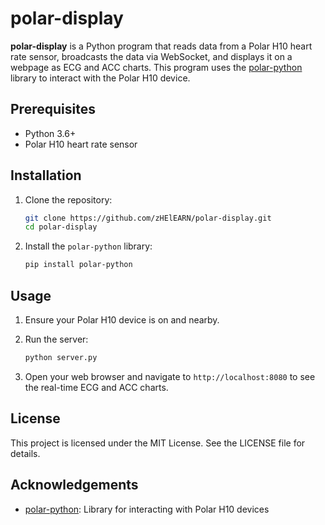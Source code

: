 # polar-display

**polar-display** is a Python program that reads data from a Polar H10 heart rate sensor, broadcasts the data via WebSocket, and displays it on a webpage as ECG and ACC charts. This program uses the [polar-python](https://github.com/zHElEARN/polar-python) library to interact with the Polar H10 device.

## Prerequisites

-   Python 3.6+
-   Polar H10 heart rate sensor

## Installation

1. Clone the repository:

    ```bash
    git clone https://github.com/zHElEARN/polar-display.git
    cd polar-display
    ```

2. Install the `polar-python` library:

    ```bash
    pip install polar-python
    ```

## Usage

1. Ensure your Polar H10 device is on and nearby.

2. Run the server:

    ```bash
    python server.py
    ```

3. Open your web browser and navigate to `http://localhost:8080` to see the real-time ECG and ACC charts.

## License

This project is licensed under the MIT License. See the LICENSE file for details.

## Acknowledgements

-   [polar-python](https://pypi.org/project/polar-python/): Library for interacting with Polar H10 devices
